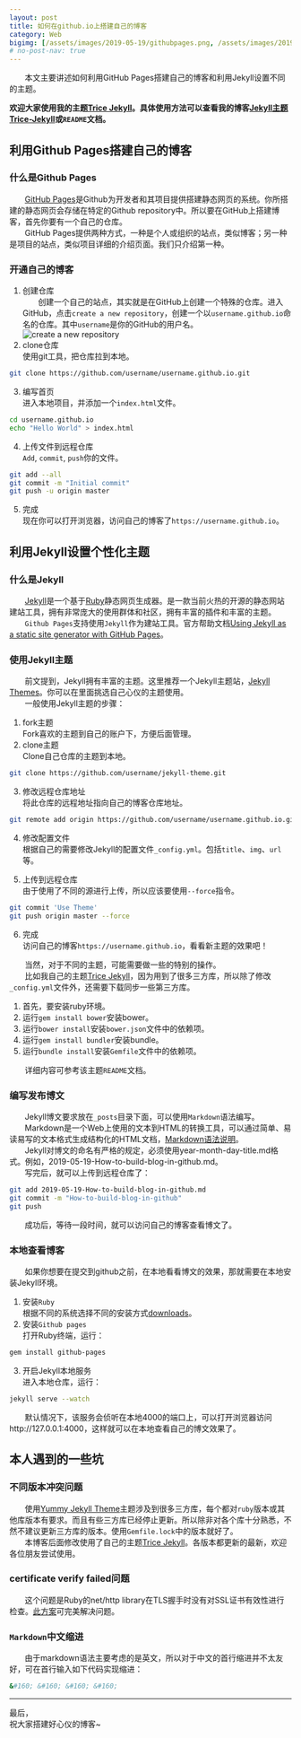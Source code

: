 ```yaml
---
layout: post
title: 如何在github.io上搭建自己的博客
category: Web
bigimg: [/assets/images/2019-05-19/githubpages.png, /assets/images/2019-05-19/jekyllrb.jpg]
# no-post-nav: true
---
```


&#160; &#160; &#160; &#160;本文主要讲述如何利用GitHub Pages搭建自己的博客和利用Jekyll设置不同的主题。

**欢迎大家使用我的主题[Trice Jekyll](https://github.com/leno23/Trice-Jekyll)。具体使用方法可以查看我的博客[Jekyll主题Trice-Jekyll](https://leno23.github.io/web/2019/06/02/trice-jekyll.html)或`README`文档。**

## 利用Github Pages搭建自己的博客

### 什么是Github Pages

&#160; &#160; &#160; &#160;[GitHub Pages](https://pages.github.com/)是Github为开发者和其项目提供搭建静态网页的系统。你所搭建的静态网页会存储在特定的Github repository中。所以要在GitHub上搭建博客，首先你要有一个自己的仓库。  
&#160; &#160; &#160; &#160;GitHub Pages提供两种方式，一种是个人或组织的站点，类似博客；另一种是项目的站点，类似项目详细的介绍页面。我们只介绍第一种。

### 开通自己的博客

1. 创建仓库  
&#160; &#160; &#160; &#160;创建一个自己的站点，其实就是在GitHub上创建一个特殊的仓库。进入GitHub，点击`create a new repository`，创建一个以`username.github.io`命名的仓库。其中`username`是你的GitHub的用户名。
![create a new repository](https://github.com/leno23/leno23.github.io.assets/raw/master/images/2019-05-19-How-to-build-blog-in-github/user-repo.png)  
2. clone仓库  
使用git工具，把仓库拉到本地。  
```bash
git clone https://github.com/username/username.github.io.git
```
3. 编写首页  
进入本地项目，并添加一个`index.html`文件。
```bash
cd username.github.io
echo "Hello World" > index.html
```
4. 上传文件到远程仓库  
`Add`, `commit`, `push`你的文件。
```bash
git add --all
git commit -m "Initial commit"
git push -u origin master
```
5. 完成  
现在你可以打开浏览器，访问自己的博客了`https://username.github.io`。

## 利用Jekyll设置个性化主题

### 什么是Jekyll

&#160; &#160; &#160; &#160;[Jekyll](https://github.com/jekyll/jekyll)是一个基于[Ruby](https://github.com/ruby/ruby)静态网页生成器。是一款当前火热的开源的静态网站建站工具，拥有非常庞大的使用群体和社区，拥有丰富的插件和丰富的主题。  
&#160; &#160; &#160; &#160;`Github Pages`支持使用`Jekyll`作为建站工具。官方帮助文档[Using Jekyll as a static site generator with GitHub Pages](https://help.github.com/en/articles/using-jekyll-as-a-static-site-generator-with-github-pages)。  

### 使用Jekyll主题

&#160; &#160; &#160; &#160;前文提到，Jekyll拥有丰富的主题。这里推荐一个Jekyll主题站，[Jekyll Themes](http://jekyllthemes.org/)。你可以在里面挑选自己心仪的主题使用。  
&#160; &#160; &#160; &#160;一般使用Jekyll主题的步骤：  
1. fork主题  
Fork喜欢的主题到自己的账户下，方便后面管理。
2. clone主题  
Clone自己仓库的主题到本地。
```bash
git clone https://github.com/username/jekyll-theme.git
```
3. 修改远程仓库地址  
将此仓库的远程地址指向自己的博客仓库地址。
```bash
git remote add origin https://github.com/username/username.github.io.git
```
4. 修改配置文件  
根据自己的需要修改Jekyll的配置文件`_config.yml`。包括`title`、`img`、`url`等。  

5. 上传到远程仓库  
由于使用了不同的源进行上传，所以应该要使用`--force`指令。
```bash
git commit 'Use Theme'
git push origin master --force
```
6. 完成  
访问自己的博客`https://username.github.io`，看看新主题的效果吧！  

&#160; &#160; &#160; &#160;当然，对于不同的主题，可能需要做一些的特别的操作。  
&#160; &#160; &#160; &#160;比如我自己的主题[Trice Jekyll](https://github.com/leno23/Trice-Jekyll)，因为用到了很多三方库，所以除了修改`_config.yml`文件外，还需要下载同步一些第三方库。  
1. 首先，要安装ruby环境。
2. 运行`gem install bower`安装bower。
3. 运行`bower install`安装`bower.json`文件中的依赖项。
4. 运行`gem install bundler`安装bundle。
5. 运行`bundle install`安装`Gemfile`文件中的依赖项。

&#160; &#160; &#160; &#160;详细内容可参考该主题`README`文档。

### 编写发布博文

&#160; &#160; &#160; &#160;Jekyll博文要求放在`_posts`目录下面，可以使用`Markdown`语法编写。   
&#160; &#160; &#160; &#160;Markdown是一个Web上使用的文本到HTML的转换工具，可以通过简单、易读易写的文本格式生成结构化的HTML文档，[Markdown语法说明](http://www.markdown.cn/)。  
&#160; &#160; &#160; &#160;Jekyll对博文的命名有严格的规定，必须使用year-month-day-title.md格式。例如，2019-05-19-How-to-build-blog-in-github.md。   
&#160; &#160; &#160; &#160;写完后，就可以上传到远程仓库了：   
```bash
git add 2019-05-19-How-to-build-blog-in-github.md
git commit -m "How-to-build-blog-in-github"
git push
```

&#160; &#160; &#160; &#160;成功后，等待一段时间，就可以访问自己的博客查看博文了。

### 本地查看博客

&#160; &#160; &#160; &#160;如果你想要在提交到github之前，在本地看看博文的效果，那就需要在本地安装Jekyll环境。

1. 安装`Ruby`  
根据不同的系统选择不同的安装方式[downloads](https://www.ruby-lang.org/en/downloads/)。   
2. 安装`Github pages`   
打开Ruby终端，运行：  
```bash
gem install github-pages
```
3. 开启Jekyll本地服务  
进入本地仓库，运行：
```bash
jekyll serve --watch
```
&#160; &#160; &#160; &#160;默认情况下，该服务会侦听在本地4000的端口上，可以打开浏览器访问http://127.0.0.1:4000，这样就可以在本地查看自己的博文效果了。

## 本人遇到的一些坑

### 不同版本冲突问题

&#160; &#160; &#160; &#160;使用[Yummy Jekyll Theme](https://github.com/DONGChuan/Yummy-Jekyll)主题涉及到很多三方库，每个都对`ruby`版本或其他库版本有要求。而且有些三方库已经停止更新。所以除非对各个库十分熟悉，不然不建议更新三方库的版本。使用`Gemfile.lock`中的版本就好了。  
&#160; &#160; &#160; &#160;本博客后面修改使用了自己的主题[Trice Jekyll](https://github.com/leno23/Trice-Jekyll)。各版本都更新的最新，欢迎各位朋友尝试使用。

### certificate verify failed问题

&#160; &#160; &#160; &#160;这个问题是Ruby的net/http library在TLS握手时没有对SSL证书有效性进行检查。[此方案](https://gist.github.com/fnichol/867550)可完美解决问题。

### `Markdown`中文缩进

&#160; &#160; &#160; &#160;由于markdown语法主要考虑的是英文，所以对于中文的首行缩进并不太友好，可在首行输入如下代码实现缩进：
```bash
&#160; &#160; &#160; &#160;
```

***
最后，  
祝大家搭建好心仪的博客~